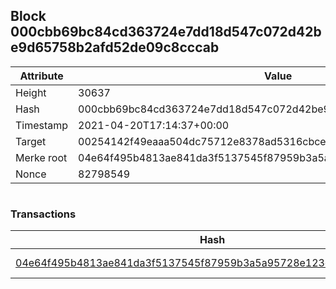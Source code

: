 ## Block 000cbb69bc84cd363724e7dd18d547c072d42be9d65758b2afd52de09c8cccab

Attribute | Value
--- | ---
Height | 30637
Hash | 000cbb69bc84cd363724e7dd18d547c072d42be9d65758b2afd52de09c8cccab
Timestamp | 2021-04-20T17:14:37+00:00
Target | 00254142f49eaaa504dc75712e8378ad5316cbcead634704b3734b6271167cc4
Merke root | 04e64f495b4813ae841da3f5137545f87959b3a5a95728e123d0f31099f68b01
Nonce | 82798549

```

```

### Transactions

Hash | Amount
--- | ---
[04e64f495b4813ae841da3f5137545f87959b3a5a95728e123d0f31099f68b01](04e64f495b4813ae841da3f5137545f87959b3a5a95728e123d0f31099f68b01.md) | 10.00000000 SKEPTI 
